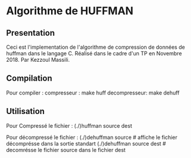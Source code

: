 # Algorithme de HUFFMAN

## Presentation

Ceci est l'implementation de l'algorithme de compression de données de huffman dans le langage C.
Réalisé dans le cadre d'un TP en Novembre 2018.
Par Kezzoul Massili.

## Compilation

Pour compiler :
	compresseur : make huff
	decompresseur: make dehuff


## Utilisation

Pour Compressé le fichier :
	(./)huffman source dest

Pour décompressé le fichier :
	(./)dehuffman source  			# affiche le fichier décomprésse dans la sortie standart
	(./)dehuffman source dest 		# decomrésse le fichier source dans le fichier  dest
